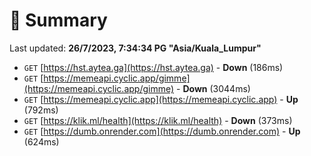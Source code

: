 # 📖 Summary
Last updated: **26/7/2023, 7:34:34 PG "Asia/Kuala_Lumpur"**

- `GET` [https://hst.aytea.ga](https://hst.aytea.ga) - **Down** (186ms)
- `GET` [https://memeapi.cyclic.app/gimme](https://memeapi.cyclic.app/gimme) - **Down** (3044ms)
- `GET` [https://memeapi.cyclic.app](https://memeapi.cyclic.app) - **Up** (792ms)
- `GET` [https://klik.ml/health](https://klik.ml/health) - **Down** (373ms)
- `GET` [https://dumb.onrender.com](https://dumb.onrender.com) - **Up** (624ms)
